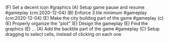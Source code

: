 (F) Set a decent icon #graphics
(A) Setup game pause and resume #gameplay {cm:2020-12-04}
(B) Enforce 3 tile minimum #gameplay {cm:2020-12-04}
(E) Make the city building part of the game #gameplay {c}
		(E) Properly organize the "plot"
		(E) Design the gameplay
		(E) Find the graphics
		(E) ...
(A) Add the backtile part of the game #gameplay
(C) Setup dragging to select cells, instead of clicking on each one
